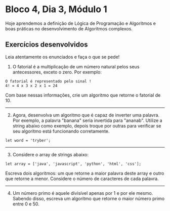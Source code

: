 # Bloco 4, Dia 3, Módulo 1

Hoje aprendemos a definição de Lógica de Programação e Algoritmos e boas práticas no desenvolvimento de Algoritmos complexos.

## Exercícios desenvolvidos

Leia atentamente os enunciados e faça o que se pede!

1. O fatorial é a multiplicação de um número natural pelos seus antecessores, exceto o zero. Por exemplo:

```
O fatorial é representado pelo sinal !
4! = 4 x 3 x 2 x 1 = 24
```

Com base nessas informações, crie um algoritmo que retorne o fatorial de 10.

<hr>

2. Agora, desenvolva um algoritmo que é capaz de inverter uma palavra. Por exemplo, a palavra "banana" seria invertida para "ananab". Utilize a string abaixo como exemplo, depois troque por outras para verificar se seu algoritmo está funcionando corretamente.

```
let word = 'tryber';
```

<hr>

3. Considere o array de strings abaixo:

```
let array = ['java', 'javascript', 'python', 'html', 'css'];
```

Escreva dois algoritmos: um que retorne a maior palavra deste array e outro que retorne a menor. Considere o número de caracteres de cada palavra.

<hr>

4. Um número primo é aquele divisível apenas por 1 e por ele mesmo. Sabendo disso, escreva um algoritmo que retorne o maior número primo entre 0 e 50.

